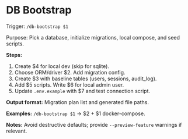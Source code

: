 <!-- $1 = database type (postgres/mysql/sqlite/mongodb) -->
<!-- $2 = ORM/driver (Prisma/Drizzle) -->
<!-- $3 = base schema file (prisma/schema.prisma or drizzle/*.ts) -->
<!-- $4 = compose file path (db/compose.yaml) -->
<!-- $5 = migration scripts (pnpm db:migrate, db:reset, db:seed) -->
<!-- $6 = seed data content -->
<!-- $7 = environment variable (DATABASE_URL) -->

# DB Bootstrap

Trigger: `/db-bootstrap $1`

Purpose: Pick a database, initialize migrations, local compose, and seed scripts.

**Steps:**

1. Create $4 for local dev (skip for sqlite).
2. Choose ORM/driver $2. Add migration config.
3. Create $3 with baseline tables (users, sessions, audit_log).
4. Add $5 scripts. Write $6 for local admin user.
5. Update `.env.example` with $7 and test connection script.

**Output format:** Migration plan list and generated file paths.

**Examples:** `/db-bootstrap $1` → $2 + $1 docker-compose.

**Notes:** Avoid destructive defaults; provide `--preview-feature` warnings if relevant.
